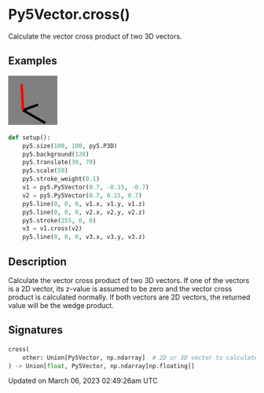 # Py5Vector.cross()

Calculate the vector cross product of two 3D vectors.

## Examples

<div class="example-table">

<div class="example-row"><div class="example-cell-image">

![example picture for cross()](/images/reference/Py5Vector_cross_0.png)

</div><div class="example-cell-code">

```python
def setup():
    py5.size(100, 100, py5.P3D)
    py5.background(128)
    py5.translate(30, 70)
    py5.scale(50)
    py5.stroke_weight(0.1)
    v1 = py5.Py5Vector(0.7, -0.15, -0.7)
    v2 = py5.Py5Vector(0.7, 0.15, 0.7)
    py5.line(0, 0, 0, v1.x, v1.y, v1.z)
    py5.line(0, 0, 0, v2.x, v2.y, v2.z)
    py5.stroke(255, 0, 0)
    v3 = v1.cross(v2)
    py5.line(0, 0, 0, v3.x, v3.y, v3.z)
```

</div></div>

</div>

## Description

Calculate the vector cross product of two 3D vectors. If one of the vectors is a 2D vector, its z-value is assumed to be zero and the vector cross product is calculated normally. If both vectors are 2D vectors, the returned value will be the wedge product.

## Signatures

```python
cross(
    other: Union[Py5Vector, np.ndarray]  # 2D or 3D vector to calculate the cross product with
) -> Union[float, Py5Vector, np.ndarray[np.floating]]
```

Updated on March 06, 2023 02:49:26am UTC
